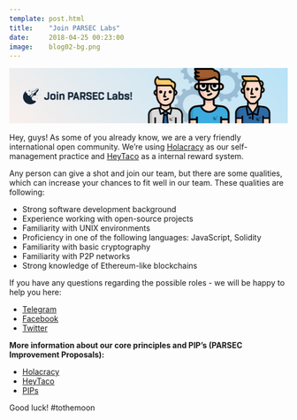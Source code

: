 ```yaml
---
template: post.html
title:    "Join PARSEC Labs"
date:     2018-04-25 00:23:00
image:    blog02-bg.png
---
```


<img src="/img/blog/blog02-banner.png">

Hey, guys! As some of you already know, we are a very friendly international open community. We’re using <a href="https://www.holacracy.org/how-it-works/">Holacracy</a> as our self-management practice and <a href="https://www.heytaco.chat/how">HeyTaco</a> as a internal reward system. 

Any person can give a shot and join our team, but there are some qualities, which can increase your chances to fit well in our team. These qualities are following:

- Strong software development background 
- Experience working with open-source projects
- Familiarity with UNIX environments 
- Proficiency in one of the following languages: JavaScript, Solidity
- Familiarity with basic cryptography
- Familiarity with P2P networks 
- Strong knowledge of Ethereum-like blockchains

If you have any questions regarding the possible roles - we will be happy to help you here:

- <a href="https://t.me/parseclabs">Telegram</a>
- <a href="https://www.facebook.com/parsecIabs/">Facebook</a>
- <a href="https://twitter.com/Parsec_Labs">Twitter</a>

<b>More information about our core principles and PIP’s (PARSEC Improvement Proposals):</b>

- <a href="https://www.holacracy.org/how-it-works/">Holacracy</a>
- <a href="https://www.heytaco.chat/how">HeyTaco</a>
- <a href="https://github.com/parsec-labs/PIPs/blob/master/PIPS/">PIPs</a>

Good luck! #tothemoon 
